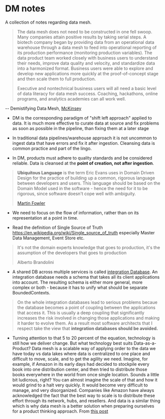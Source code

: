 # DM notes

A collection of notes regarding data mesh.

> The data mesh does not need to be constructed in one fell swoop. Many companies attain positive results by taking serial steps. A biotech company began by providing data from an operational data warehouse through a data mesh to feed into operational reporting of its production performance (monitoring production variables). The data product team worked closely with business users to understand their needs, improve data quality and velocity, and standardize data into a harmonized format. Business users were able to explore and develop new applications more quickly at the proof-of-concept stage and then scale them to full production.
>
> Executive and nontechnical business users will all need a basic level of data literacy for data mesh success. Coaching, hackathons, online programs, and analytics academies can all work well.

-- Demistifying Data Mesh, [McKinsey](https://www.mckinsey.com/capabilities/quantumblack/our-insights/demystifying-data-mesh)

- DM is the corresponding paradigm of "shift left approach" applied to data. It is much more effective to curate data at source and fix problems as soon as possible in the pipeline, than fixing them at a later stage

- In traditional data pipelines/warehouse approach it is not uncommon to ingest data that have errors and fix it after ingestion. Cleansing data is common practice and part of the lingo.

- In DM, products must adhere to quality standards and  be considered reliable. Data is cleansed at the **point of creation, not after ingestion**.

> **Ubiquitous Language** is the term Eric Evans uses in Domain Driven Design for the practice of building up a common, rigorous language between developers and users. This language should be based on the Domain Model used in the software - hence the need for it to be rigorous, since software doesn't cope well with ambiguity.
>
> [Martin Fowler](https://martinfowler.com/bliki/UbiquitousLanguage.html)

- We need to focus on the flow of information, rather than on its representation at a point in time.

- Read the definition of Single Source of Truth https://en.wikipedia.org/wiki/Single_source_of_truth especially Master Data Management, Event Store etc.

> It's not the domain experts knowledge that goes to production, it's the assumption of the developers that goes to production
> 
> Alberto Brandolini

- A shared DB across multiple services is called [integration Database](https://martinfowler.com/bliki/IntegrationDatabase.html). An integration database needs a schema that takes all its client applications into account. The resulting schema is either more general, more complex or both - because it has to unify what should be separate BoundedContexts. 
> On the whole integration databases lead to serious problems becaue the database becomes a point of coupling between the applications that access it. This is usually a deep coupling that significantly increases the risk involved in changing those applications and making it harder to evolve them. As a result most software architects that I respect take the view that **integration databases should be avoided.**

-  Turning attention to that 5 to 20 percent of the equation, technology is still how we deliver change. But what technology best suits Data-as-a-Product?
Data mesh is a scalable way of applying order to the data we have today vs data lakes where data is centralized to one place and difficult to move, scale, and to get the agility we need. Imagine, for example, if Amazon in its early days had decided to stockpile every book into one distribution center, and then tried to distribute those books everywhere in the world from once single location. Sounds a little bit ludicrous, right? You can almost imagine the scale of that and how it would grind to a halt very quickly. It would become very difficult to manage, and very disorganized.
Companies like Amazon have always acknowledged the fact that the best way to scale is to distribute these effort through its network, hubs, and resellers. And data is a similar thing which is why data mesh is a better solution when preparing ourselves for a product thinking approach. From [this post](https://www.kinandcarta.com/en-us/insights/2021/10/5-steps-to-enable-data-as-a-product-thinking/)